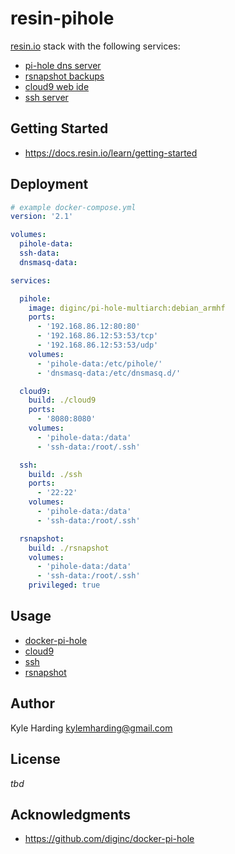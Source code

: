 # resin-pihole

[resin.io](https://resin.io/) stack with the following services:
* [pi-hole dns server](https://pi-hole.net/)
* [rsnapshot backups](http://rsnapshot.org/)
* [cloud9 web ide](https://c9.io/)
* [ssh server](https://www.ssh.com/ssh/)

## Getting Started

* https://docs.resin.io/learn/getting-started

## Deployment

```yaml
# example docker-compose.yml
version: '2.1'

volumes:
  pihole-data:
  ssh-data:
  dnsmasq-data:

services:

  pihole:
    image: diginc/pi-hole-multiarch:debian_armhf
    ports:
      - '192.168.86.12:80:80'
      - '192.168.86.12:53:53/tcp'
      - '192.168.86.12:53:53/udp'
    volumes:
      - 'pihole-data:/etc/pihole/'
      - 'dnsmasq-data:/etc/dnsmasq.d/'

  cloud9:
    build: ./cloud9
    ports:
      - '8080:8080'
    volumes:
      - 'pihole-data:/data'
      - 'ssh-data:/root/.ssh'

  ssh:
    build: ./ssh
    ports:
      - '22:22'
    volumes:
      - 'pihole-data:/data'
      - 'ssh-data:/root/.ssh'

  rsnapshot:
    build: ./rsnapshot
    volumes: 
      - 'pihole-data:/data'
      - 'ssh-data:/root/.ssh'
    privileged: true
```

## Usage

* [docker-pi-hole](https://github.com/diginc/docker-pi-hole)
* [cloud9](cloud9/README.md)
* [ssh](ssh/README.md)
* [rsnapshot](rsnapshot/README.md)

## Author

Kyle Harding <kylemharding@gmail.com>

## License

_tbd_

## Acknowledgments

* https://github.com/diginc/docker-pi-hole
